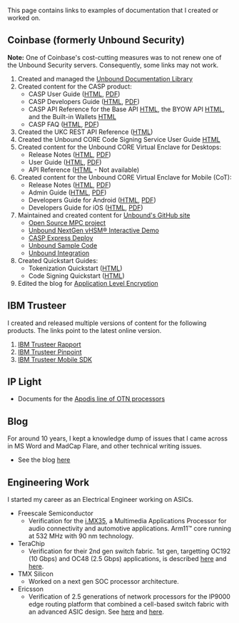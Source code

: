 This page contains links to examples of documentation that I created or worked on.

## Coinbase (formerly Unbound Security)

**Note:** One of Coinbase's cost-cutting measures was to not renew one of the Unbound Security servers. Consequently, some links may not work.

1. Created and managed the [Unbound Documentation Library](https://doc.unboundsecurity.com/TechDocs/Unbound_Doc_Versions-HTML/Content/Products/UnboundDocLibrary/Technical_Document_Versions.htm)
2. Created content for the CASP product:
    - CASP User Guide ([HTML](https://doc.unboundsecurity.com/CASP/CASP_User_Guide/Content/Products/Unbound_Cover_Page.htm), [PDF](https://philamericus.github.io/portfolio/doc/Unbound%20CORE%20CASP%20User%20Guide%201.0.2106.pdf))
    - CASP Developers Guide ([HTML](https://doc.unboundsecurity.com/CASP/CASP_Developers_Guide/Content/Products/Unbound_Cover_Page.htm), [PDF](https://philamericus.github.io/portfolio/doc/Unbound%20CORE%20CASP%20Developers%20Guide%201.0.2106.pdf))
    - CASP API Reference for the Base API [HTML](https://doc.unboundsecurity.com/CASP/API/casp-base.html), the BYOW API [HTML](https://doc.unboundsecurity.com/CASP/API/casp-byow.html), and the Built-in Wallets [HTML](https://doc.unboundsecurity.com/CASP/API/casp-coin.html)
    - CASP FAQ ([HTML](https://doc.unboundsecurity.com/CASP/CASP_FAQ/Content/Products/Unbound_Cover_Page.htm), [PDF](https://philamericus.github.io/portfolio/doc/Unbound%20CORE%20CASP%20FAQ%201.4.pdf))
3. Created the UKC REST API Reference ([HTML](https://htmlpreview.github.io/?https://github.com/Philamericus/portfolio/blob/main/api/ukc/ukc-2.0.2007.html))
4. Created the Unbound CORE Code Signing Service User Guide [HTML](https://doc.unboundsecurity.com/CORE/CORE-CSS/Content/Products/Unbound_Cover_Page.htm)
5. Created content for the Unbound CORE Virtual Enclave for Desktops:
    - Release Notes ([HTML](https://doc.unboundsecurity.com/CORE-Enclave/CORE-Enclave-Release-Notes/Content/Products/Unbound_Cover_Page.htm), [PDF](https://github.com/Philamericus/portfolio/blob/main/doc/Unbound%20CORE%20Virtual%20Enclave%20Release%20Notes%201.0.2105.41070.pdf))
    - User Guide ([HTML](https://doc.unboundsecurity.com/CORE-Enclave/CORE-Enclave-User-Guide/Content/Products/Unbound_Cover_Page.htm), [PDF](https://github.com/Philamericus/portfolio/blob/main/doc/Unbound%20CORE%20Virtual%20Enclave%20User%20Guide%201.0.2105.41070.pdf))
    - API Reference ([HTML](https://doc.unboundsecurity.com/CORE-Enclave/CORE-Enclave-API/index.html) - Not available)
6. Created content for the Unbound CORE Virtual Enclave for Mobile (CoT):
    - Release Notes ([HTML](https://doc.unboundsecurity.com/CoT/CoT_Release_Notes-HTML/Content/Products/Unbound_Cover_Page.htm), [PDF](https://github.com/Philamericus/portfolio/blob/main/doc/Unbound%20CoT%20Release%20Notes%201.9.2103.39335.pdf))
    - Admin Guide ([HTML](https://doc.unboundsecurity.com/CoT/CoT_Admin_Guide/Content/Products/Unbound_Cover_Page.htm), [PDF](https://github.com/Philamericus/portfolio/blob/main/doc/Unbound%20CoT%20Admin%20Guide%201.6.1706.pdf))
	- Developers Guide for Android ([HTML](https://doc.unboundsecurity.com/CoT/CoT_Developers_Guide_for_Android/HTML/Content/Products/Unbound_Cover_Page.htm), [PDF](https://github.com/Philamericus/portfolio/blob/main/doc/Unbound%20CoT%20Developers%20Guide%20for%20Android%201.4.2007.pdf))
	- Developers Guide for iOS ([HTML](https://doc.unboundsecurity.com/CoT/CoT_Developers_Guide_for_iOS/HTML/Content/Products/Unbound_Cover_Page.htm), [PDF](https://github.com/Philamericus/portfolio/blob/main/doc/Unbound%20CoT%20Developers%20Guide%20for%20iOS%201.3.pdf))
7. Maintained and created content for [Unbound's GitHub site](https://github.com/unboundsecurity)
   - [Open Source MPC project](https://github.com/unboundsecurity/blockchain-crypto-mpc)
   - [Unbound NextGen vHSM® Interactive Demo](https://github.com/unboundsecurity/Unbound-NextGen-vHSM-Interactive-Demo)
   - [CASP Express Deploy](https://github.com/unboundsecurity/casp-express-deploy)
   - [Unbound Sample Code](https://github.com/unboundsecurity/unbound-sample-code)
   - [Unbound Integration](https://github.com/unboundsecurity/unbound-integration)
8. Created Quickstart Guides:
   - Tokenization Quickstart ([HTML](https://doc.unboundsecurity.com/CORE/CORE_Quickstart/Content/Products/CORE/Quickstart/Tokenization_Quickstart.htm))
   - Code Signing Quickstart ([HTML](https://doc.unboundsecurity.com/CORE/CORE_Quickstart/Content/Products/CORE/Quickstart/Code_Signing_Quickstart.htm))
10. Edited the blog for [Application Level Encryption](https://www.unboundsecurity.com/blog/application-level-encryption/)

## IBM Trusteer
I created and released multiple versions of content for the following products. The links point to the latest online version.
1. [IBM Trusteer Rapport](https://www.ibm.com/docs/en/trusteer-rapport)
2. [IBM Trusteer Pinpoint](https://www.ibm.com/docs/en/trusteer-pinpoint)
3. [IBM Trusteer Mobile SDK](https://www.ibm.com/docs/en/trusteer-mobile-sdk)


## IP Light

- Documents for the [Apodis line of OTN processors](http://www.tera-pass.com/index.php?dir=site&page=content&cs=5026&langpage=eng)

## Blog

For around 10 years, I kept a knowledge dump of issues that I came across in MS Word and MadCap Flare, and other technical writing issues.
   - See the blog [here](https://phlogtastic.home.blog/)

## Engineering Work
I started my career as an Electrical Engineer working on ASICs. 

- Freescale Semiconductor
    - Verification for the [i.MX35](https://www.nxp.com/products/processors-and-microcontrollers/arm-processors/i-mx-applications-processors/i-mx-mature-processors/multimedia-applications-processors-audio-connectivity-automotive-applications:i.MX351), a Multimedia Applications Processor for audio connectivity and automotive applications. Arm11™ core running at 532 MHz with 90 nm technology. 
- TeraChip
  - Verification for their 2nd gen switch fabric. 1st gen, targetting OC192 (10 Gbps) and OC48 (2.5 Gbps) applications, is described [here](https://www.eetimes.com/startup-pushes-shared-memory-switch-fabric-ic/) and [here](https://www.lightreading.com/network-technology/terachip-unveils-switch-fabrics).
- TMX Silicon
  - Worked on a next gen SOC processor architecture.
- Ericsson
  - Verification of 2.5 generations of network processors for the IP9000 edge routing platform that combined a cell-based switch fabric with an advanced ASIC design. See [here](https://washingtontechnology.com/1997/11/torrent-networking-technologies-prepares-for-internet-traffic-deluge/325552/) and [here](https://www.hpcwire.com/1998/05/22/torrent-notes-results-tolly-group-tests-ip9000-router/).
